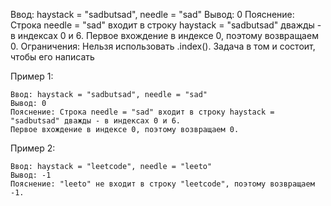 Ввод: haystack = "sadbutsad", needle = "sad"
Вывод: 0
Пояснение: Строка needle = "sad" входит в строку haystack = "sadbutsad" дважды - в индексах 0 и 6.
Первое вхождение в индексе 0, поэтому возвращаем 0.
Ограничения: Нельзя использовать .index(). Задача в том и состоит, чтобы его написать

Пример 1:
```
Ввод: haystack = "sadbutsad", needle = "sad"
Вывод: 0
Пояснение: Строка needle = "sad" входит в строку haystack = "sadbutsad" дважды - в индексах 0 и 6.
Первое вхождение в индексе 0, поэтому возвращаем 0.
```

Пример 2:
```
Ввод: haystack = "leetcode", needle = "leeto"
Вывод: -1
Пояснение: "leeto" не входит в строку "leetcode", поэтому возвращаем -1.
```
 